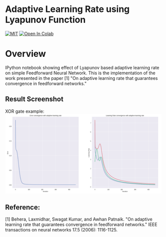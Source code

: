 # Adaptive Learning Rate using Lyapunov Function
[![MIT](https://img.shields.io/badge/license-MIT-brightgreen.svg)](https://github.com/kritiksoman/Adaptive-Learning-Rate-Lyapunov/blob/master/LICENSE)
[![Open In Colab](https://colab.research.google.com/assets/colab-badge.svg)](https://colab.research.google.com/github/kritiksoman/Adaptive-Learning-Rate-Lyapunov/)

# Overview
IPython notebook showing effect of Lyapunov based adaptive learning rate on simple Feedforward Neural Network. This is the implementation of the work presented in the paper [1] "On adaptive learning rate that guarantees convergence in feedforward networks."


## Result Screenshot
XOR gate example:
![image1](https://github.com/kritiksoman/Adaptive-Learning-Rate-Lyapunov/blob/master/results/ALR.png)


## Reference: 
[1] Behera, Laxmidhar, Swagat Kumar, and Awhan Patnaik. "On adaptive learning rate that guarantees convergence in feedforward networks." IEEE transactions on neural networks 17.5 (2006): 1116-1125.
